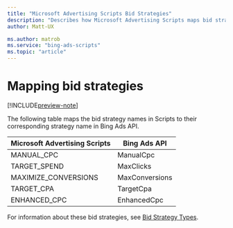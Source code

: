 ```yaml
---
title: "Microsoft Advertising Scripts Bid Strategies"
description: "Describes how Microsoft Advertising Scripts maps bid strategy types to Bing Ads API bid strategy names."
author: Matt-UX

ms.author: matrob
ms.service: "bing-ads-scripts"
ms.topic: "article"
---
```


# Mapping bid strategies

[!INCLUDE[preview-note](../includes/preview-note.md)]

The following table maps the bid strategy names in Scripts to their corresponding strategy name in Bing Ads API.

Microsoft Advertising Scripts|Bing Ads API
|-|-
MANUAL_CPC|ManualCpc
TARGET_SPEND|MaxClicks
MAXIMIZE_CONVERSIONS|MaxConversions
TARGET_CPA|TargetCpa
ENHANCED_CPC|EnhancedCpc

For information about these bid strategies, see [Bid Strategy Types](/advertising/guides/budget-bid-strategies#bidstrategytypes).


